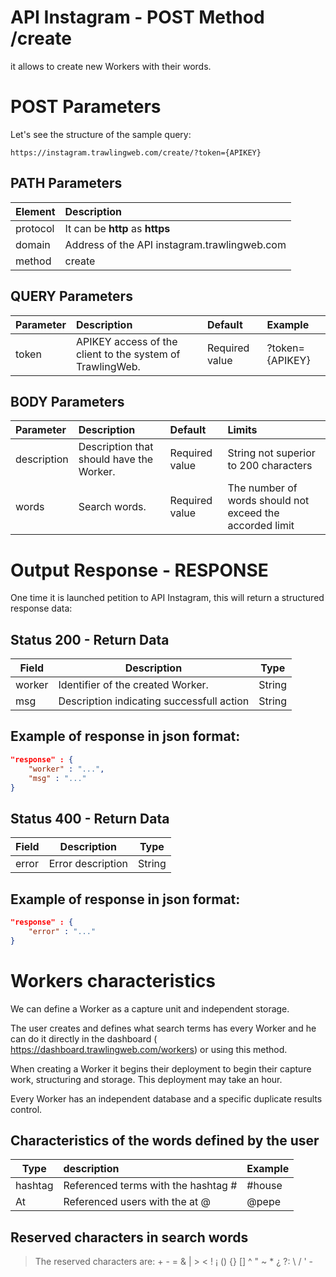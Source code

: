 # API Instagram - POST Method /create

it allows to create new Workers with their words.

# POST Parameters

Let's see the structure of the sample query:

```
https://instagram.trawlingweb.com/create/?token={APIKEY}
```

## PATH Parameters

| Element  | Description                                  |
| :------- | :------------------------------------------- |
| protocol | It can be **http** as **https**              |
| domain   | Address of the API instagram.trawlingweb.com |
| method   | create                                       |

## QUERY Parameters

| Parameter | Description                                               | Default        | Example         |
| :-------- | :-------------------------------------------------------- | :------------- | :-------------- |
| token     | APIKEY access of the client to the system of TrawlingWeb. | Required value | ?token={APIKEY} |

## BODY Parameters

| Parameter   | Description                              | Default        | Limits                                                   |
| :---------- | :--------------------------------------- | :------------- | :------------------------------------------------------- |
| description | Description that should have the Worker. | Required value | String not superior to 200 characters                    |
| words       | Search words.                            | Required value | The number of words should not exceed the accorded limit |

# Output Response - RESPONSE

One time it is launched petition to API Instagram, this will return a structured response data:

## Status 200 - Return Data

| Field  | Description                               |  Type  |
| ------ | ----------------------------------------- | :----: |
| worker | Identifier of the created Worker.         | String |
| msg    | Description indicating successfull action | String |

## Example of response in json format:

```json
"response" : {
    "worker" : "...",
    "msg" : "..."
}
```

## Status 400 - Return Data

| Field | Description       |  Type  |
| ----- | ----------------- | :----: |
| error | Error description | String |

## Example of response in json format:

```json
"response" : {
    "error" : "..."
}
```

# Workers characteristics

We can define a Worker as a capture unit and independent storage.

The user creates and defines what search terms has every Worker and he can do it directly in the dashboard ( https://dashboard.trawlingweb.com/workers) or using this method.

When creating a Worker it begins their deployment to begin their capture work, structuring and storage. This deployment may take an hour.

Every Worker has an independent database and a specific duplicate results control.

## Characteristics of the words defined by the user

| Type    | description                         | Example |
| ------- | :---------------------------------- | :------ |
| hashtag | Referenced terms with the hashtag # | #house  |
| At      | Referenced users with the at @      | @pepe   |

## Reserved characters in search words

> The reserved characters are: + - = & | > < ! ¡ () {} [] ^ " ~ \* ¿ ?: \ / ' -
